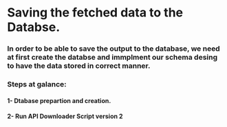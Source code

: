# Saving the fetched data to the Databse.

### In order to be able to save the output to the database, we need at first create the databse and immplment our schema desing to have the data stored in correct manner.
### Steps at galance:
#### 1- Dtabase prepartion and creation.
#### 2- Run API Downloader Script version 2
